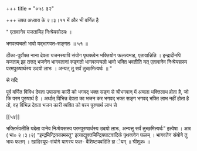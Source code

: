+++
title = "०५८ ३२"

+++
उक्त अध्याय के २।३।११ में और भी वर्णित है 

" एतावानेव यजतामिह निःश्रेयसोदयः । 

भगवत्यचलो भावो यद्भागवत-सङ्गतः ॥ ५१ ॥ 

टीका-पूर्वोक्त नाना देवता यजनस्यापि संयोग पृथक्त्वेन भक्तियोग फलत्वमाह, एतावान्निति । इन्द्रादीनपि यजताम् इह तत्तद् भजनेन भागवतानां रुङ्गतो भागवत्यचलो भावो भक्ति भवतीति यत् एतावानेव निःश्रेयसस्य परमपुरुषार्थस्य उदयो लाभः । अन्यत् तु सर्वं तुच्छमित्यर्थः ॥ " 

से यदि 

पूर्व वर्णित विविध देवता उपासना कारी को भगवद् भक्त सङ्ग से श्रीभगवान् में अचला भक्तिलाभ होता है, जो कि परम पुरुषार्थ है । अर्थात् विभिन्न देवता का भजन कर भगवद् भक्त सङ्ग भगवद् भक्ति लाभ नहीं होता है तो, वह विभिन्न देवता भजन कारी व्यक्ति को परम पुरुषार्थ लाभ से 

[[५४]] 

भक्तिर्भवतीति यदेता वानेव निःश्रेयसस्य परमपुरुषार्थस्य उदयो लाभः, अन्यत्तु सर्वं तुच्छमित्यर्थः" इत्येषा । अत्र ( भा० २।३।२) "इन्द्रमिन्द्रियकामस्तु" इत्याद्युक्तमिन्द्रियपाटवादिकं पृथक्त्वेन फलम् । भागवतेन संयोगे तु भावः फलम् । खादिरयूप-संयोगे यागस्य फल- वैशिष्टयवदिति ज्ञ ेयम् ॥ श्रीशुकः ॥ 
